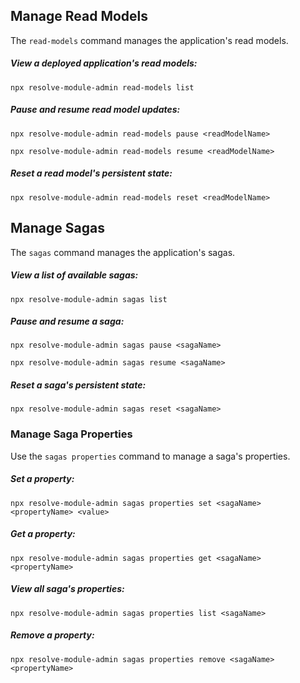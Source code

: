 ## Manage Read Models

The `read-models` command manages the application's read models.

##### View a deployed application's read models:

```
npx resolve-module-admin read-models list 
```

##### Pause and resume read model updates:

```
npx resolve-module-admin read-models pause <readModelName>
```

```
npx resolve-module-admin read-models resume <readModelName>
```

##### Reset a read model's persistent state:

```
npx resolve-module-admin read-models reset <readModelName>
```

## Manage Sagas

The `sagas` command manages the application's sagas.

##### View a list of available sagas:

```
npx resolve-module-admin sagas list 
```

##### Pause and resume a saga:

```
npx resolve-module-admin sagas pause <sagaName>
```

```
npx resolve-module-admin sagas resume <sagaName>
```

##### Reset a saga's persistent state:

```
npx resolve-module-admin sagas reset <sagaName>
```

### Manage Saga Properties

Use the `sagas properties` command to manage a saga's properties.

##### Set a property:

```
npx resolve-module-admin sagas properties set <sagaName> <propertyName> <value>
```

##### Get a property:

```
npx resolve-module-admin sagas properties get <sagaName> <propertyName>
```

##### View all saga's properties:

```
npx resolve-module-admin sagas properties list <sagaName>
```

##### Remove a property:

```
npx resolve-module-admin sagas properties remove <sagaName> <propertyName>
```
